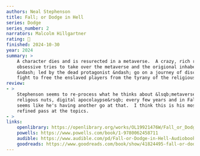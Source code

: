 ```yaml
---
authors: Neal Stephenson
title: Fall; or Dodge in Hell
series: Dodge
series_number: 2
narrators: Malcolm Hillgartner
rating: 🤌
finished: 2024-10-30
year: 2024
summary: >
    A character dies and is resurected in a metaverse.  A crazy, rich religious
    obsessive tries to take over the metaverse and the origional inhabetents
    &ndash; led by the dead protagonist &ndash; go on a journey of discovery to
    fight to free the enslaved players from the tyrany of the religious nut.
review:
- >
    Stephenson seems to re-process what he thinks about &lsqb;metaverse,
    religous nuts, digital apocolaypse&rsqb; every few years and in Fall, it
    seems like he's having another go at that.  I think this is his most
    refined pass at the topics.
- >
links:
    openlibrary: https://openlibrary.org/works/OL19921476W/Fall_or_Dodge_in_Hell
    powells: https://www.powells.com/book/1-9780062458711
    audible: https://www.audible.com/pd/Fall-or-Dodge-in-Hell-Audiobook/1511328401
    goodreads: https://www.goodreads.com/book/show/41824495-fall-or-dodge-in-hell
---
```

